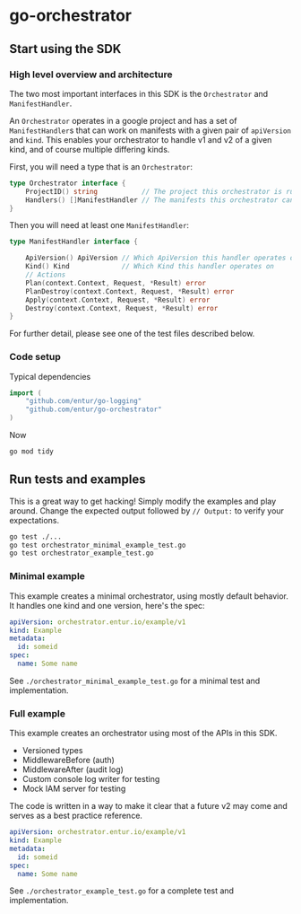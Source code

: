 # go-orchestrator

## Start using the SDK

### High level overview and architecture

The two most important interfaces in this SDK is the `Orchestrator` and `ManifestHandler`.

An `Orchestrator` operates in a google project and has a set of `ManifestHandler`s that can work on manifests with a given pair of `apiVersion` and `kind`.
This enables your orchestrator to handle v1 and v2 of a given kind, and of course multiple differing kinds.

First, you will need a type that is an `Orchestrator`:

```go
type Orchestrator interface {
	ProjectID() string           // The project this orchestrator is running in
	Handlers() []ManifestHandler // The manifests this orchestrator can handle
}
```

Then you will need at least one `ManifestHandler`:

```go
type ManifestHandler interface {

	ApiVersion() ApiVersion // Which ApiVersion this handler operates on
	Kind() Kind             // Which Kind this handler operates on
	// Actions
	Plan(context.Context, Request, *Result) error
	PlanDestroy(context.Context, Request, *Result) error
	Apply(context.Context, Request, *Result) error
	Destroy(context.Context, Request, *Result) error
}
```

For further detail, please see one of the test files described below.

### Code setup

Typical dependencies

```go
import (
	"github.com/entur/go-logging"
	"github.com/entur/go-orchestrator"
)
```

Now

```sh
go mod tidy
```

## Run tests and examples

This is a great way to get hacking! Simply modify the examples and play around.
Change the expected output followed by `// Output:` to verify your expectations.

```sh
go test ./...
go test orchestrator_minimal_example_test.go
go test orchestrator_example_test.go
```

### Minimal example

This example creates a minimal orchestrator, using mostly default behavior. It handles one kind and one version, here's the spec:

```yaml
apiVersion: orchestrator.entur.io/example/v1
kind: Example
metadata:
  id: someid
spec:
  name: Some name
```

See `./orchestrator_minimal_example_test.go` for a minimal test and implementation.

### Full example

This example creates an orchestrator using most of the APIs in this SDK.

- Versioned types
- MiddlewareBefore (auth)
- MiddlewareAfter (audit log)
- Custom console log writer for testing
- Mock IAM server for testing

The code is written in a way to make it clear that a future v2 may come and serves as a best practice reference.

```yaml
apiVersion: orchestrator.entur.io/example/v1
kind: Example
metadata:
  id: someid
spec:
  name: Some name
```

See `./orchestrator_example_test.go` for a complete test and implementation.

